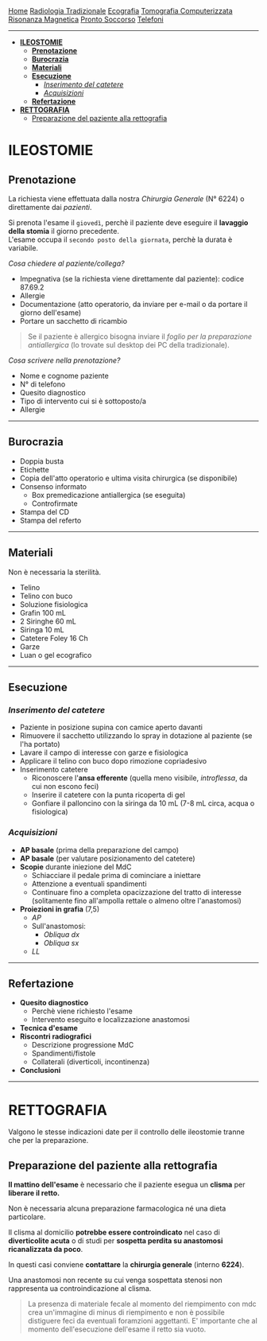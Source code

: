 <div class="topnav">
  <a href="https://sl-rad.github.io/SL-Rad-Vademecum">Home</a>
  <a href="https://sl-rad.github.io/SL-Rad-Vademecum/radiologia_tradizionale.html">Radiologia Tradizionale</a>
  <a href="https://sl-rad.github.io/SL-Rad-Vademecum/ecografia.html">Ecografia</a>
  <a href="https://sl-rad.github.io/SL-Rad-Vademecum/tomografia_computerizzata.html">Tomografia Computerizzata</a>
  <a href="https://sl-rad.github.io/SL-Rad-Vademecum/risonanza_magnetica.html">Risonanza Magnetica</a>
  <a href="https://sl-rad.github.io/SL-Rad-Vademecum/pronto_soccorso.html">Pronto Soccorso</a>
  <a href="https://sl-rad.github.io/SL-Rad-Vademecum/contatti.html">Telefoni</a>
</div>

---

- [**ILEOSTOMIE**](#ileostomie)
  - [**Prenotazione**](#prenotazione)
  - [**Burocrazia**](#burocrazia)
  - [**Materiali**](#materiali)
  - [**Esecuzione**](#esecuzione)
    - [*Inserimento del catetere*](#inserimento-del-catetere)
    - [*Acquisizioni*](#acquisizioni)
  - [**Refertazione**](#refertazione)
- [**RETTOGRAFIA**](#rettografia)
  - [Preparazione del paziente alla rettografia](#preparazione-del-paziente-alla-rettografia)

# **ILEOSTOMIE**

## **Prenotazione**

La richiesta viene effettuata dalla nostra *Chirurgia Generale* (N° 6224) o direttamente dai *pazienti*.

Si prenota l'esame il `giovedì`, perchè il paziente deve eseguire il **lavaggio della stomia** il giorno precedente.  
L'esame occupa il `secondo posto della giornata`, perchè la durata è variabile.

*Cosa chiedere al paziente/collega?*

- Impegnativa (se la richiesta viene direttamente dal paziente): codice 87.69.2
- Allergie
- Documentazione (atto operatorio, da inviare per e-mail o da portare il giorno dell'esame)
- Portare un sacchetto di ricambio

> Se il paziente è allergico bisogna inviare il *foglio per la preparazione antiallergica* (lo trovate sul desktop dei PC della tradizionale).

*Cosa scrivere nella prenotazione?*

- Nome e cognome paziente
- N° di telefono
- Quesito diagnostico
- Tipo di intervento cui si è sottoposto/a
- Allergie

- - -

## **Burocrazia**

- Doppia busta
- Etichette
- Copia dell'atto operatorio e ultima visita chirurgica (se disponibile)
- Consenso informato
  - Box premedicazione antiallergica (se eseguita)
  - Controfirmate
- Stampa del CD
- Stampa del referto

- - -

## **Materiali**

Non è necessaria la sterilità.

- Telino
- Telino con buco
- Soluzione fisiologica
- Grafin 100 mL
- 2 Siringhe 60 mL
- Siringa 10 mL
- Catetere Foley 16 Ch
- Garze
- Luan o gel ecografico

- - -

## **Esecuzione**

### *Inserimento del catetere*

- Paziente in posizione supina con camice aperto davanti
- Rimuovere il sacchetto utilizzando lo spray in dotazione al paziente (se l'ha portato)
- Lavare il campo di interesse con garze e fisiologica
- Applicare il telino con buco dopo rimozione copriadesivo
- Inserimento catetere
  - Riconoscere l'**ansa efferente** (quella meno visibile, *introflessa*, da cui non escono feci)
  - Inserire il catetere con la punta ricoperta di gel
  - Gonfiare il palloncino con la siringa da 10 mL (7-8 mL circa, acqua o fisiologica)

### *Acquisizioni*

- **AP basale** (prima della preparazione del campo)
- **AP basale** (per valutare posizionamento del catetere)
- **Scopie** durante iniezione del MdC
  - Schiacciare il pedale prima di cominciare a iniettare
  - Attenzione a eventuali spandimenti
  - Continuare fino a completa opacizzazione del tratto di interesse (solitamente fino all'ampolla rettale o almeno oltre l'anastomosi)
- **Proiezioni in grafia** (7,5)
  - *AP*
  - Sull'anastomosi:
    - *Obliqua dx*
    - *Obliqua sx*
  - *LL*

- - -

## **Refertazione**

- **Quesito diagnostico**
  - Perchè viene richiesto l'esame
  - Intervento eseguito e localizzazione anastomosi
- **Tecnica d'esame**
- **Riscontri radiografici**
  - Descrizione progressione MdC
  - Spandimenti/fistole
  - Collaterali (diverticoli, incontinenza)
- **Conclusioni**

- - -

# **RETTOGRAFIA**

Valgono le stesse indicazioni date per il controllo delle ileostomie tranne che per la preparazione.

## Preparazione del paziente alla rettografia

**Il mattino dell'esame** è necessario che il paziente esegua un **clisma** per **liberare il retto.**

Non è necessaria alcuna preparazione farmacologica né una dieta particolare.

Il clisma al domicilio **potrebbe essere controindicato** nel caso di **diverticolite acuta** o di studi per **sospetta perdita su anastomosi ricanalizzata da poco**.

In questi casi conviene **contattare** la **chirurgia generale** (interno **6224**).

Una anastomosi non recente su cui venga sospettata stenosi non rappresenta ua controindicazione al clisma.

> La presenza di materiale fecale al momento del riempimento con mdc crea un'immagine di minus di riempimento e non è possibile distiguere feci da eventuali foramzioni aggettanti.
> E' importante che al momento dell'esecuzione dell'esame il retto sia vuoto.

